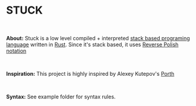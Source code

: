 # STUCK

</br>

**About:**
Stuck is a low level compiled + interpreted [stack based programing language](https://en.wikipedia.org/wiki/Stack-oriented_programming) written in [Rust](https://www.rust-lang.org). Since it's stack based, it uses [Reverse Polish notation](https://en.wikipedia.org/wiki/Reverse_Polish_notation)

</br>

**Inspiration:**
This project is highly inspired by Alexey Kutepov's [Porth](https://gitlab.com/tsoding/porth)

</br>

**Syntax:**
See example folder for syntax rules.
